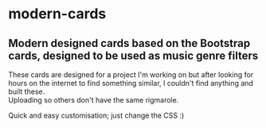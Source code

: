 # modern-cards
## Modern designed cards based on the Bootstrap cards, designed to be used as music genre filters

These cards are designed for a project I'm working on but after looking for hours on the internet to find something similar, I couldn't find anything and built these.  
Uploading so others don't have the same rigmarole.  

Quick and easy customisation; just change the CSS :) 
